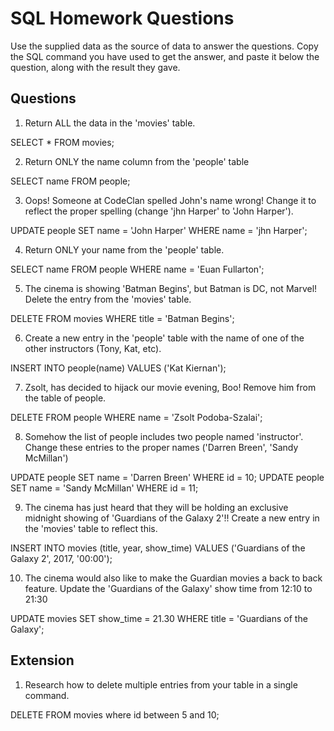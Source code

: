 # SQL Homework Questions

Use the supplied data as the source of data to answer the questions.  Copy the SQL command you have used to get the answer, and paste it below the question, along with the result they gave.

## Questions

1. Return ALL the data in the 'movies' table.

SELECT * FROM movies;


2. Return ONLY the name column from the 'people' table

SELECT name FROM people;


3.  Oops! Someone at CodeClan spelled John's name wrong! Change it to reflect the proper spelling (change 'jhn Harper' to 'John Harper').

UPDATE people SET name = 'John Harper' WHERE name = 'jhn Harper';


4. Return ONLY your name from the 'people' table.

SELECT name FROM people WHERE name = 'Euan Fullarton';


5. The cinema is showing 'Batman Begins', but Batman is DC, not Marvel! Delete the entry from the 'movies' table.

DELETE FROM movies WHERE title = 'Batman Begins';


6. Create a new entry in the 'people' table with the name of one of the other instructors (Tony, Kat, etc).

INSERT INTO people(name) VALUES ('Kat Kiernan');


7. Zsolt, has decided to hijack our movie evening, Boo! Remove him from the table of people.

DELETE FROM people WHERE name = 'Zsolt Podoba-Szalai';


8. Somehow the list of people includes two people named 'instructor'. Change these entries to the proper names ('Darren Breen', 'Sandy McMillan')

UPDATE people SET name = 'Darren Breen' WHERE id = 10;
UPDATE people SET name = 'Sandy McMillan' WHERE id = 11;


9. The cinema has just heard that they will be holding an exclusive midnight showing of 'Guardians of the Galaxy 2'!! Create a new entry in the 'movies' table to reflect this.

INSERT INTO movies (title, year, show_time) VALUES ('Guardians of the Galaxy 2', 2017, '00:00');


10. The cinema would also like to make the Guardian movies a back to back feature. Update the 'Guardians of the Galaxy' show time from 12:10 to 21:30

UPDATE movies SET show_time = 21.30 WHERE title = 'Guardians of the Galaxy';


## Extension

1. Research how to delete multiple entries from your table in a single command.

DELETE FROM movies where id between 5 and 10;


